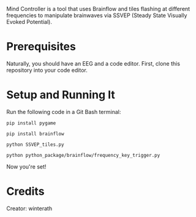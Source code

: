 Mind Controller is a tool that uses Brainflow and tiles flashing at different frequencies to manipulate brainwaves via SSVEP (Steady State Visually Evoked Potential).

# Prerequisites
Naturally, you should have an EEG and a code editor. First, clone this repository into your code editor.

# Setup and Running It

Run the following code in a Git Bash terminal:
```
pip install pygame
```
```
pip install brainflow
```
```
python SSVEP_tiles.py
```
```
python python_package/brainflow/frequency_key_trigger.py
```

Now you're set!

# Credits

Creator: winterath

